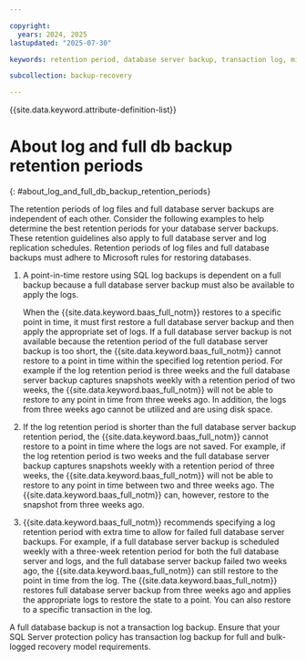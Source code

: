 ```yaml
---

copyright:
  years: 2024, 2025
lastupdated: "2025-07-30"

keywords: retention period, database server backup, transaction log, microsoft sql

subcollection: backup-recovery

---
```


{{site.data.keyword.attribute-definition-list}}

# About log and full db backup retention periods
{: #about_log_and_full_db_backup_retention_periods}

The retention periods of log files and full database server backups are independent of each other. Consider the following examples to help determine the best retention periods for your database server backups. These retention guidelines also apply to full database server and log replication schedules. Retention periods of log files and full database backups must adhere to Microsoft rules for restoring databases.

1. A point-in-time restore using SQL log backups is dependent on a full backup because a full database server backup must also be available to apply the logs.

    When the {{site.data.keyword.baas_full_notm}} restores to a specific point in time, it must first restore a full database server backup and then apply the appropriate set of logs. If a full database server backup is not available because the retention period of the full database server backup is too short, the {{site.data.keyword.baas_full_notm}} cannot restore to a point in time within the specified log retention period. For example if the log retention period is three weeks and the full database server backup captures snapshots weekly with a retention period of two weeks, the {{site.data.keyword.baas_full_notm}} will not be able to restore to any point in time from three weeks ago. In addition, the logs from three weeks ago cannot be utilized and are using disk space.

2. If the log retention period is shorter than the full database server backup retention period, the {{site.data.keyword.baas_full_notm}} cannot restore to a point in time where the logs are not saved. For example, if the log retention period is two weeks and the full database server backup captures snapshots weekly with a retention period of three weeks, the {{site.data.keyword.baas_full_notm}} will not be able to restore to any point in time between two and three weeks ago. The {{site.data.keyword.baas_full_notm}} can, however, restore to the snapshot from three weeks ago.

3. {{site.data.keyword.baas_full_notm}} recommends specifying a log retention period with extra time to allow for failed full database server backups. For example, if a full database server backup is scheduled weekly with a three-week retention period for both the full database server and logs, and the full database server backup failed two weeks ago, the {{site.data.keyword.baas_full_notm}} can still restore to the point in time from the log. The {{site.data.keyword.baas_full_notm}} restores full database server backup from three weeks ago and applies the appropriate logs to restore the state to a point. You can also restore to a specific transaction in the log.

A full database backup is not a transaction log backup. Ensure that your SQL Server protection policy has transaction log backup for full and bulk-logged recovery model requirements.
